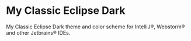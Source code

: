 # My Classic Eclipse Dark

My Classic Eclipse Dark theme and color scheme for IntelliJ®, Webstorm® and other Jetbrains® IDEs.

